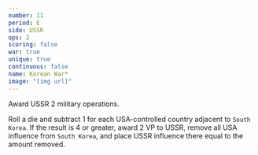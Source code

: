 ```yaml
---
number: 11
period: E
side: USSR
ops: 2
scoring: false
war: true
unique: true
continuous: false
name: Korean War*
image: "[img url]"
---
```

Award USSR 2 military operations.

Roll a die and subtract 1 for each USA-controlled country adjacent to `South Korea`. If the result is 4 or greater, award 2 VP to USSR, remove all USA influence from `South Korea`, and place USSR influence there equal to the amount removed.
